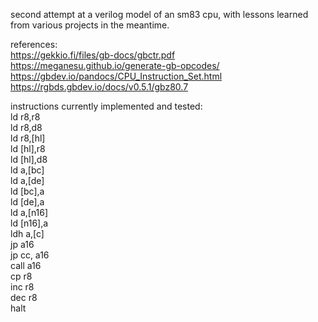 second attempt at a verilog model of an sm83 cpu, with lessons learned from various projects in the meantime.

references:\
https://gekkio.fi/files/gb-docs/gbctr.pdf \
https://meganesu.github.io/generate-gb-opcodes/ \
https://gbdev.io/pandocs/CPU_Instruction_Set.html \
https://rgbds.gbdev.io/docs/v0.5.1/gbz80.7

instructions currently implemented and tested:\
ld r8,r8 \
ld r8,d8 \
ld r8,[hl] \
ld [hl],r8 \
ld [hl],d8 \
ld a,[bc] \
ld a,[de] \
ld [bc],a \
ld [de],a \
ld a,[n16] \
ld [n16],a \
ldh a,[c] \
jp a16 \
jp cc, a16 \
call a16 \
cp r8 \
inc r8 \
dec r8 \
halt
